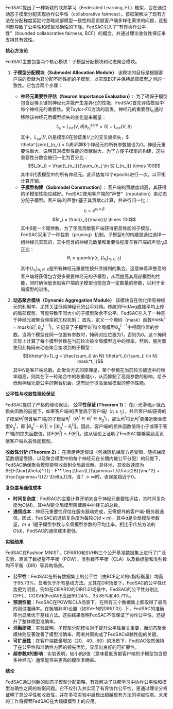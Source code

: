FedSAC提出了一种新颖的联邦学习（Federated Learning, FL）框架，旨在通过动态子模型分配实现协作公平性（collaborative fairness）。该框架解决了现有方法在分配梯度奖励时忽略局部模型一致性和高贡献客户端多样化需求的问题，这些问题导致了公平性和模型准确性的下降。FedSAC引入了“有界协作公平性”（bounded collaborative fairness, BCF）的概念，并通过理论收敛性保证来支持其有效性。

**核心方法论**

FedSAC主要包含两个核心模块：子模型分配模块和动态聚合模块。

1.  **子模型分配模块（Submodel Allocation Module）**
    该模块的目标是根据客户端的贡献为其分配不同性能的子模型，以实现BCF并保持局部模型之间的一致性。它包含两个步骤：
    *   **神经元重要性评估（Neuron Importance Evaluation）**：
        为了确保子模型包含足够关键的神经元并能产生差异化的性能，FedSAC首先评估模型中每个神经元的重要性。受Taylor-FO方法的启发，神经元的重要性$I_{n_i}$通过移除该神经元后模型损失的变化量来衡量：
        $$I_{n_i} = L_{ce}(V, \theta | \theta^{zero}_{n_i} = 0) - L_{ce}(V, \theta)$$
        其中，$L_{ce}(V, \theta)$是模型$\theta$在验证集$V$上的交叉熵损失，$ \theta^{zero}_{n_i} = 0$表示第$i$个神经元的所有参数被设为0。神经元重要性越大，说明其对模型性能的贡献越大。为了方便子模型的构建，这些重要性分数会被归一化为百分比：
        $$I_{n_i} = \frac{I_{n_i}}{\sum_{n_j \in S} I_{n_j}} \times 100$$
        其中$S$代表模型中的所有神经元。此评估每10个epochs进行一次，以平衡计算开销。
    *   **子模型构建（Submodel Construction）**：
        客户端的贡献度越高，其获得的子模型性能应越好。FedSAC使用客户端的“声誉”（reputation）来动态分配子模型。客户端$i$的声誉$r_i$基于其贡献$c_i$计算，并进行归一化：
        $$r_i = e^{c_i \times \beta}$$
        $$r_i = \frac{r_i}{\max(r)} \times 100$$
        其中$\beta$是一个超参数。为了使高贡献客户端获得更高性能的子模型，FedSAC采用了一种裁剪（pruning）机制。子模型$\theta_i$的构建是通过选择一组神经元实现的，其中包含的神经元数量和重要性程度与客户端的声誉$r_i$成正比：
        $$\theta_i = quantity(r_i, \{I_{n_j}\}_{n_j \in S})$$
        其中$\{I_{n_j}\}_{n_j \in S}$是所有神经元重要性按升序排列的集合。这意味着声誉高的客户端将获得包含更多重要神经元的子模型，从而提高其局部模型的性能，同时确保低贡献客户端的子模型也能包含一定数量的参数，以利于全局模型的训练。

2.  **动态聚合模块（Dynamic Aggregation Module）**
    该模块旨在优化所有神经元的利用率，尤其关注低频神经元的公平对待。传统的FedAvg直接平均上传的局部模型，可能导致不同大小的子模型聚合不公平。FedSAC引入了一种基于神经元被聚合频率的加权机制：
    首先，定义一个掩码（mask）函数$mask^t_i = mask(\theta^t_i, \theta^{t-1}_g)$，它记录了子模型$\theta^t_i$和全局模型$\theta^{t-1}_g$中相同位置的参数。当两个模型在同一位置有参数时，掩码对应位置为1，否则为0。这个掩码实际上计算了每个模型参数在当前轮次被全局模型选中的频率。然后，服务器使用此掩码来动态聚合接收到的子模型：
    $$\theta^{t+1}_g = \frac{\sum_{i \in N} \theta^t_i}{\sum_{i \in N} mask^t_i}$$
    其中$N$是客户端总数。此聚合方式的原理是，某个参数在当前轮次被选中的频率越高，则其在下一轮聚合中的权重越小，从而抑制了高频参数的影响，给予低频神经元更公平的聚合机会，这有助于提高全局模型的整体性能。

**公平性与收敛性理论保证**

FedSAC提供了严格的理论保证。
**公平性保证 (Theorem 1)**：
在$L$-光滑和$\mu$-强凸损失函数的前提下，如果客户端$i$的声誉高于客户端$j$（$r_i \geq r_j$），并且客户端$i$获得的子模型$\theta^t_i$包含客户端$j$的子模型$\theta^t_j$（$\theta^t_j \in \theta^t_i \in \theta^t_g$），那么$\theta^t_i$将比$\theta^t_j$更接近聚合模型$\theta^t_g$，即$||\theta^t_g - \theta^t_i|| \leq ||\theta^t_g - \theta^t_j||$。因此，客户端$i$的损失函数值将小于或等于客户端$j$的损失函数值，即$F(\theta^t_i) \leq F(\theta^t_j)$。这从理论上证明了FedSAC能够奖励高贡献客户端以高性能模型。

**收敛性分析 (Theorem 2)**：
在满足特定假设（包括随机梯度方差受限、随机梯度范数期望受限、以及聚合模型中的每个神经元在长期内被公平分配）的前提下，FedSAC确保聚合模型能够收敛到全局最优解。具体地，其收敛速度为$E[F(\bar{\theta}^T)] - F^* \leq [\frac{L}{\gamma+T}(\frac{2B}{\mu^2} + \frac{\gamma+1}{2} \Delta_1)]$，当$T \to \infty$时，该误差趋近于0。

**复杂度与通信成本**

*   **时间复杂度**：FedSAC的主要计算开销来自于神经元重要性评估，其时间复杂度为$O(M)$，其中$M$是全局模型隐藏层中神经元的总数。
*   **通信成本**：神经元重要性评估在服务器端完成，无需额外的客户端-服务器通信。因此，FedSAC的通信复杂度为每轮$O(d \times m)$，其中$d$是全局模型参数量，$m \le 1$是子模型参数与全局模型参数的平均比率。相比于传统方法的$O(d)$，FedSAC的通信成本更低。

**实验结果**

FedSAC在Fashion MNIST、CIFAR10和SVHN三个公开基准数据集上进行了广泛实验，涵盖了数据量不平衡（POW）、类别数不平衡（CLA）以及数据量和类别数均不平衡（DIR）等异构场景。
*   **公平性**：FedSAC在所有数据集上的公平性（由BCF定义的$\gamma$指标衡量）均高于95.73%，显著优于所有基线方法。尤其在DIR场景下，FedSAC的公平性优势更为明显，例如在CIFAR10的DIR(1.0)场景中，FedSAC的公平性分别比CFFL、CGSV和FedAVE高出69.24%、35.85%和40.71%。
*   **预测性能**：FedSAC在POW和CLA场景下，在所有三个数据集上都取得了最高的测试准确率。在极端非IID设置（如SVHN的DIR(1.0)）下，FedSAC的准确率也显著优于基线方法。这些结果表明FedSAC不仅保证了协作公平性，还提升了整体模型准确率。
*   **消融研究**：实验证明，子模型分配模块对于提升公平性至关重要，而动态聚合模块则显著改善了模型准确率，两者共同构成了FedSAC卓越性能的关键。
*   **可扩展性**：在客户端数量增加（20、40、60）的场景下，FedSAC依然保持了在公平性和准确性方面的领先优势，显示出良好的可扩展性。
*   **超参数$\beta$的影响**：实验表明，较小的$\beta$值（意味着低贡献客户端的子模型包含更多神经元）通常能带来更高的模型准确率。

**结论**

FedSAC通过创新的动态子模型分配策略，有效解决了联邦学习中协作公平性和模型准确性之间的权衡问题。它不仅引入并实现了有界协作公平性，更通过理论分析证明了其公平性和收敛性，并在多项实验中展现出超越现有方法的卓越性能。未来的工作将探索FedSAC在大规模模型上的应用。